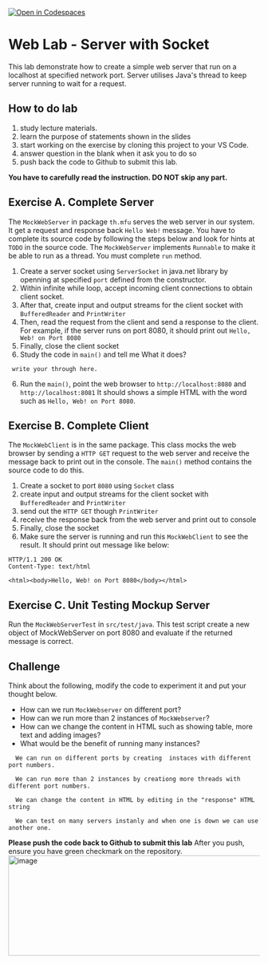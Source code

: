 [![Open in Codespaces](https://classroom.github.com/assets/launch-codespace-2972f46106e565e64193e422d61a12cf1da4916b45550586e14ef0a7c637dd04.svg)](https://classroom.github.com/open-in-codespaces?assignment_repo_id=20028265)
# Web Lab - Server with Socket
 This lab demonstrate how to create a simple web server that run on a localhost at specified network port. Server utilises Java's thread to keep server running to wait for a request.

 ## How to do lab
 1. study lecture materials.
 2. learn the purpose of statements shown in the slides
 3. start working on the exercise by cloning this project to your VS Code.
 4. answer question in the blank when it ask you to do so
 5. push back the code to Github to submit this lab.
 
**You have to carefully read the instruction. DO NOT skip any part.**

## Exercise A. Complete Server
The `MockWebServer` in package `th.mfu` serves the web server in our system. It get a request and response back `Hello Web!` message. You have to complete its source code by following the steps below and look for hints at `TODO` in the source code. The `MockWebServer` implements `Runnable` to make it be able to run as a thread. You must complete `run` method.
1. Create a server socket using `ServerSocket` in java.net library by openning at specified `port` defined from the constructor. 
2. Within infinite while loop,  accept incoming client connections to obtain client socket.
2. After that, create input and output streams for the client socket with `BufferedReader` and `PrintWriter`
3. Then, read the request from the client and send a response to the client. For example, if the server runs on port 8080, it should print out `Hello, Web! on Port 8080` 
4. Finally, close the client socket 
5. Study the code in `main()` and tell me What it does?
```
 write your through here.
```
6. Run the `main()`, point the web browser to `http://localhost:8080` and `http://localhost:8081`
It should shows a simple HTML with the word such as  `Hello, Web! on Port 8080`.

## Exercise B. Complete Client
The `MockWebClient` is in the same package. This class mocks the web browser by sending a `HTTP GET` request to the web server and receive the message back to print out in the console. The `main()` method contains the source code to do this.
1. Create a socket to port `8080` using `Socket` class
2. create input and output streams for the client socket with `BufferedReader` and `PrintWriter`
3. send out the `HTTP GET` though `PrintWriter`
4. receive the response back from the web server and  print out to console
5. Finally, close the  socket 
6. Make sure the server is running and run this `MockWebClient` to see the result. It should print out message like below: 

```
HTTP/1.1 200 OK
Content-Type: text/html

<html><body>Hello, Web! on Port 8080</body></html>
```

## Exercise C. Unit Testing Mockup Server
Run the `MockWebServerTest` in `src/test/java`. This test script create a new object of MockWebServer on port 8080 and evaluate if the returned message is correct. 

## Challenge
Think about the following,  modify the code to experiment it and put your thought below.
- How can we run `MockWebserver` on different port? 
- How can we run more than 2 instances of  `MockWebserver`? 
- How can we change the content in HTML such as showing table, more text and adding images?
- What would be the benefit of running many instances?

```
  We can run on different ports by creating  instaces with different port numbers.

  We can run more than 2 instances by creationg more threads with different port numbers.

  We can change the content in HTML by editing in the "response" HTML string

  We can test on many servers instanly and when one is down we can use another one.
```
**Please push the code back to Github to submit this lab**
After you push, ensure you have green checkmark on the repository.
<img width="692" height="201" alt="image" src="https://github.com/user-attachments/assets/0a4ab63d-7b6e-4711-90e7-b472bc11db2d" />

